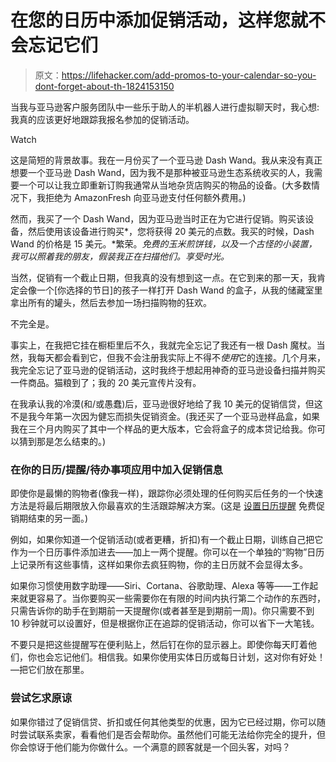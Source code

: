 # 在您的日历中添加促销活动，这样您就不会忘记它们

> 原文：<https://lifehacker.com/add-promos-to-your-calendar-so-you-dont-forget-about-th-1824153150>

当我与亚马逊客户服务团队中一些乐于助人的半机器人进行虚拟聊天时，我心想:我真的应该更好地跟踪我报名参加的促销活动。

Watch

这是简短的背景故事。我在一月份买了一个亚马逊 Dash Wand。我从来没有真正想要一个亚马逊 Dash Wand，因为我不是那种被亚马逊生态系统收买的人，我需要一个可以让我立即重新订购我通常从当地杂货店购买的物品的设备。(大多数情况下，我拒绝为 AmazonFresh 向亚马逊支付任何额外费用。)

然而，我买了一个 Dash Wand，因为亚马逊当时正在为它进行促销。购买该设备，然后使用该设备进行购买*，您将获得 20 美元的点数。我买的时候，Dash Wand 的价格是 15 美元。*繁荣。*免费的玉米煎饼钱，以及一个古怪的小装置，我可以照着我的朋友，假装我正在扫描他们。享受时光。*

当然，促销有一个截止日期，但我真的没有想到这一点。在它到来的那一天，我肯定会像一个[你选择的节日]的孩子一样打开 Dash Wand 的盒子，从我的储藏室里拿出所有的罐头，然后去参加一场扫描购物的狂欢。

不完全是。

事实上，在我把它挂在橱柜里后不久，我就完全忘记了我还有一根 Dash 魔杖。当然，我每天都会看到它，但我不会注册我实际上不得不*使用*它的连接。几个月来，我完全忘记了亚马逊的促销活动，这时我终于想起用神奇的亚马逊设备扫描并购买一件商品。猫粮到了；我的 20 美元宣传片没有。

在我承认我的冷漠(和/或愚蠢)后，亚马逊很好地给了我 10 美元的促销信贷，但这不是我今年第一次因为健忘而损失促销资金。(我还买了一个亚马逊样品盒，如果我在三个月内购买了其中一个样品的更大版本，它会将盒子的成本贷记给我。你可以猜到那是怎么结束的。)

### 在你的日历/提醒/待办事项应用中加入促销信息

即使你是最懒的购物者(像我一样)，跟踪你必须处理的任何购买后任务的一个快速方法是将最后期限放入你最喜欢的生活跟踪解决方案。(这是 [设置日历提醒](https://lifehacker.com/set-calendar-alerts-to-avoid-being-charged-for-your-fre-1823088482) 免费促销期结束的另一面。)

例如，如果你知道一个促销活动(或者更糟，折扣)有一个截止日期，训练自己把它作为一个日历事件添加进去——加上一两个提醒。你可以在一个单独的“购物”日历上记录所有这些事情，这样如果你去疯狂购物，你的主日历就不会显得太多。

如果你习惯使用数字助理——Siri、Cortana、谷歌助理、Alexa 等等——工作起来就更容易了。当你要购买一些需要你在有限的时间内执行第二个动作的东西时，只需告诉你的助手在到期前一天提醒你(或者甚至是到期前一周)。你只需要不到 10 秒钟就可以设置好，但是根据你正在追踪的促销活动，你可以省下一大笔钱。

不要只是把这些提醒写在便利贴上，然后钉在你的显示器上。即使你每天盯着他们，你也会忘记他们。相信我。如果你使用实体日历或每日计划，这对你有好处！—把它们放在那里。

### 尝试乞求原谅

如果你错过了促销信贷、折扣或任何其他类型的优惠，因为它已经过期，你可以随时尝试联系卖家，看看他们是否会帮助你。虽然他们可能无法给你完全的提升，但你会惊讶于他们能为你做什么。一个满意的顾客就是一个回头客，对吗？